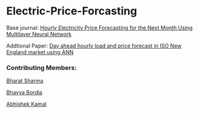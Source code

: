 # Electric-Price-Forcasting

Base journal: [Hourly Electricity Price Forecasting for the Next
Month Using Multilayer Neural Network](https://ieeexplore.ieee.org/stamp/stamp.jsp?tp=&arnumber=7778265)

Addtional Paper: [Day ahead hourly load and price forecast in ISO New England market using ANN](https://ieeexplore.ieee.org/document/6725869)


### Contributing Members:

[Bharat Sharma](https://github.com/GENU05)

[Bhavya Bordia](https://github.com/bordia98)

[Abhishek Kamal](https://github.com/abhishek371)
